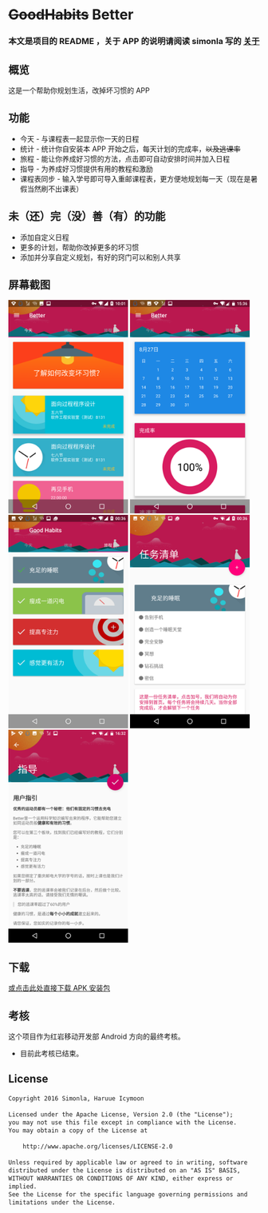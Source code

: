 ~~GoodHabits~~ Better
======================
### 本文是项目的 README ，关于 APP 的说明请阅读 simonla 写的 [关于](ABOUT_APP.md)

## 概览
这是一个帮助你规划生活，改掉坏习惯的 APP    

## 功能
+ 今天 - 与课程表一起显示你一天的日程
+ 统计 - 统计你自安装本 APP 开始之后，每天计划的完成率，~~以及逃课率~~
+ 旅程 - 能让你养成好习惯的方法，点击即可自动安排时间并加入日程
+ 指导 - 为养成好习惯提供有用的教程和激励
+ 课程表同步 - 输入学号即可导入重邮课程表，更方便地规划每一天（现在是暑假当然刷不出课表）

## 未（还）完（没）善（有）的功能
+ 添加自定义日程
+ 更多的计划，帮助你改掉更多的坏习惯
+ 添加并分享自定义规划，有好的窍门可以和别人共享

## 屏幕截图
<img src="readme.res/Screenshot_20160827-100129.png" width="240" height="426.66666666666666666666666666667">
<img src="readme.res/Screenshot_20160827-153623.png" width="240" height="426.66666666666666666666666666667">
<img src="readme.res/Screenshot_20160827-003639.png" width="240" height="426.66666666666666666666666666667">
<img src="readme.res/Screenshot_20160827-003619.png" width="240" height="426.66666666666666666666666666667">
<img src="readme.res/Screenshot_20160827-163201.png" width="240" height="426.66666666666666666666666666667">

## 下载

<!--
<a href='https://play.google.com/store/apps/details?id=moe.haruue.goodhabits&utm_source=global_co&utm_medium=prtnr&utm_content=Mar2515&utm_campaign=PartBadge&pcampaignid=MKT-Other-global-all-co-prtnr-py-PartBadge-Mar2515-1'><img alt='即刻获取 Google Play' src='https://play.google.com/intl/en_us/badges/images/generic/zh-cn_badge_web_generic.png' width="215.33333333333333333333333333333" height="83.333333333333333333333333333333"/></a>
-->
[或点击此处直接下载 APK 安装包](app/app-release.apk?raw=true)

## 考核
这个项目作为红岩移动开发部 Android 方向的最终考核。
+ 目前此考核已结束。

## License

``` License
Copyright 2016 Simonla, Haruue Icymoon

Licensed under the Apache License, Version 2.0 (the "License");
you may not use this file except in compliance with the License.
You may obtain a copy of the License at

    http://www.apache.org/licenses/LICENSE-2.0

Unless required by applicable law or agreed to in writing, software
distributed under the License is distributed on an "AS IS" BASIS,
WITHOUT WARRANTIES OR CONDITIONS OF ANY KIND, either express or implied.
See the License for the specific language governing permissions and
limitations under the License.

```
